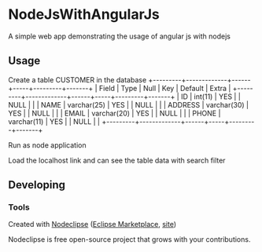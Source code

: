 

# NodeJsWithAngularJs
A simple web app demonstrating the usage of angular js with nodejs

## Usage

Create a table CUSTOMER in the database
+---------+-------------+------+-----+---------+-------+
| Field   | Type        | Null | Key | Default | Extra |
+---------+-------------+------+-----+---------+-------+
| ID      | int(11)     | YES  |     | NULL    |       |
| NAME    | varchar(25) | YES  |     | NULL    |       |
| ADDRESS | varchar(30) | YES  |     | NULL    |       |
| EMAIL   | varchar(20) | YES  |     | NULL    |       |
| PHONE   | varchar(11) | YES  |     | NULL    |       |
+---------+-------------+------+-----+---------+-------+

Run as node application

Load the localhost link and can see the table data with search filter  

## Developing



### Tools

Created with [Nodeclipse](https://github.com/Nodeclipse/nodeclipse-1)
 ([Eclipse Marketplace](http://marketplace.eclipse.org/content/nodeclipse), [site](http://www.nodeclipse.org))   

Nodeclipse is free open-source project that grows with your contributions.
